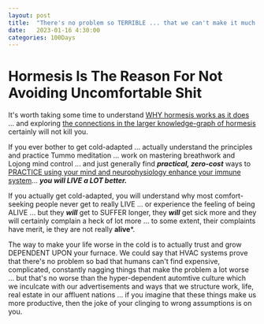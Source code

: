 ```yaml
---
layout: post
title:  "There's no problem so TERRIBLE ... that we can't make it much worse"
date:   2023-01-16 4:30:00
categories: 100Days
---
```



# Hormesis Is The Reason For Not Avoiding Uncomfortable Shit

It's worth taking some time to understand [WHY hormesis works as it does](https://pubmed.ncbi.nlm.nih.gov/30248927/) ... and exploring [the connections in the larger knowledge-graph of hormesis](https://www.connectedpapers.com/main/deb833c50edf205202ed009dbe13ef76b218ec89/Hormesis%3A-Path-and-Progression-to-Significance/graph) certainly will not kill you.

If you ever bother to get cold-adapted ... actually understand the principles and practice Tummo meditation ... work on mastering breathwork and Lojong mind control ... and just generally find ***practical, zero-cost*** ways to [PRACTICE using your mind and neurophysiology enhance your immune system](https://podcastnotes.org/huberman-lab/episode-44-using-your-nervous-system-to-enhance-your-immune-system-huberman-lab/)... ***you will LIVE a LOT better.***

If you actually get cold-adapted, you will understand why most comfort-seeking people never get to really LIVE ... or experience the feeling of being ALIVE ... but they ***will*** get to SUFFER longer, they ***will*** get sick more and they will certainly complain a heck of lot more ... to some extent, their complaints have merit, ie they are not really **alive***.

The way to make your life worse in the cold is to actually trust and grow DEPENDENT UPON your furnace. We could say that HVAC systems prove that there's no problem so bad that humans can't find expensive, complicated, constantly nagging things that make the problem a lot worse ... but that's no worse than the hyper-dependent automtive culture which we inculcate with our advertisements and ways that we structure work, life, real estate in our affluent nations ... if you imagine that these things make us more productive, then the joke of your clinging to wrong assumptions is on you.
